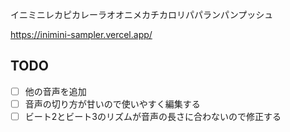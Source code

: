 イニミニレカピカレーラオオニメカチカロリパパランパンプッシュ

https://inimini-sampler.vercel.app/

## TODO
- [ ] 他の音声を追加
- [ ] 音声の切り方が甘いので使いやすく編集する
- [ ] ビート2とビート3のリズムが音声の長さに合わないので修正する
